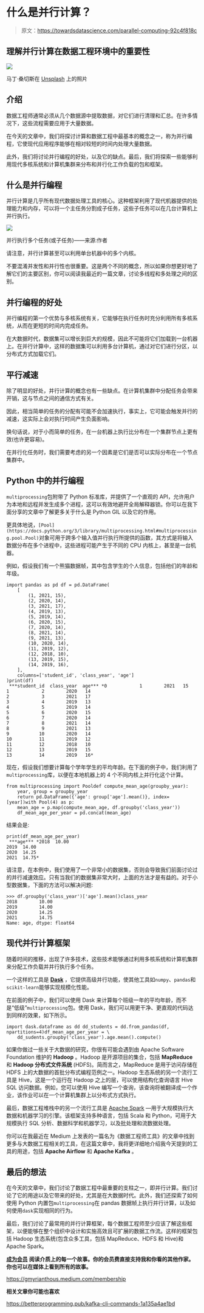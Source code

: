 # 什么是并行计算？

> 原文：<https://towardsdatascience.com/parallel-computing-92c4f818c>

## 理解并行计算在数据工程环境中的重要性

![](img/a508eddba103e0ee9ed4b67327e19653.png)

马丁·桑切斯在 [Unsplash](https://unsplash.com/s/photos/parallel?utm_source=unsplash&utm_medium=referral&utm_content=creditCopyText) 上的照片

## 介绍

数据工程师通常必须从几个数据源中提取数据，对它们进行清理和汇总。在许多情况下，这些流程需要应用于大量数据。

在今天的文章中，我们将探讨计算和数据工程中最基本的概念之一，称为并行编程，它使现代应用程序能够在相对较短的时间内处理大量数据。

此外，我们将讨论并行编程的好处，以及它的缺点。最后，我们将探索一些能够利用现代多核系统和计算机集群来分布和并行化工作负载的包和框架。

## 什么是并行编程

并行计算是几乎所有现代数据处理工具的核心。这种框架利用了现代机器提供的处理能力和内存，可以将一个主任务分割成子任务，这些子任务可以在几台计算机上并行执行。

![](img/0f6b20c4c8709ed255d2cd32932a2264.png)

并行执行多个任务(或子任务)——来源:作者

请注意，并行计算甚至可以利用单台机器中的多个内核。

不要混淆并发性和并行性也很重要。这是两个不同的概念，所以如果你想更好地了解它们的主要区别，你可以阅读我最近的一篇文章，讨论多线程和多处理之间的区别。

</multithreading-multiprocessing-python-180d0975ab29>  

## 并行编程的好处

并行编程的第一个优势与多核系统有关，它能够在执行任务时充分利用所有多核系统，从而在更短的时间内完成任务。

在大数据时代，数据集可以增长到巨大的规模，因此不可能将它们加载到一台机器上。在并行计算中，这样的数据集可以利用多台计算机，通过对它们进行分区，以分布式方式加载它们。

## 平行减速

除了明显的好处，并行计算的概念也有一些缺点。在计算机集群中分配任务会带来开销，这与节点之间的通信方式有关。

因此，相当简单的任务的分配有可能不会加速执行，事实上，它可能会触发并行的减速，这实际上会对执行时间产生负面影响。

换句话说，对于小而简单的任务，在一台机器上执行比分布在一个集群节点上更有效(也许更容易)。

在并行化任务时，我们需要考虑的另一个因素是它们是否可以实际分布在一个节点集群中。

## Python 中的并行编程

`multiprocessing`包附带了 Python 标准库，并提供了一个直观的 API，允许用户为本地和远程并发生成多个进程，这可以有效地避开全局解释器锁。你可以在我下面分享的文章中了解更多关于什么是 Python GIL 以及它的作用。

</python-gil-e63f18a08c65>  

更具体地说，`[Pool](https://docs.python.org/3/library/multiprocessing.html#multiprocessing.pool.Pool)`对象可用于跨多个输入值并行执行所提供的函数，其方式是将输入数据分布在多个进程中，这些进程可能产生于不同的 CPU 内核上，甚至是一台机器。

例如，假设我们有一个熊猫数据帧，其中包含学生的个人信息，包括他们的年龄和年级。

```
import pandas as pd df = pd.DataFrame(
    [
        (1, 2021, 15),
        (2, 2020, 14),
        (3, 2021, 17),
        (4, 2019, 13),
        (5, 2019, 14),
        (6, 2020, 15),
        (7, 2020, 14),
        (8, 2021, 14),
        (9, 2021, 13),
        (10, 2020, 14),
        (11, 2019, 12),
        (12, 2018, 10),
        (13, 2019, 15),
        (14, 2019, 16),
    ],
    columns=['student_id', 'class_year', 'age']
)print(df)
 ***student_id  class_year  age*** *0            1        2021   15
1            2        2020   14
2            3        2021   17
3            4        2019   13
4            5        2019   14
5            6        2020   15
6            7        2020   14
7            8        2021   14
8            9        2021   13
9           10        2020   14
10          11        2019   12
11          12        2018   10
12          13        2019   15
13          14        2019   16*
```

现在，假设我们想要计算每个学年学生的平均年龄。在下面的例子中，我们利用了`multiprocessing`库，以便在本地机器上的 4 个不同内核上并行化这个计算。

```
from multiprocessing import Pooldef compute_mean_age(groupby_year):
    year, group = groupby_year
    return pd.DataFrame({'age': group['age'].mean()}, index=[year])with Pool(4) as p:
    mean_age = p.map(compute_mean_age, df.groupby('class_year'))
    df_mean_age_per_year = pd.concat(mean_age)
```

结果会是:

```
print(df_mean_age_per_year) 
 ***age*** *2018  10.00
2019  14.00
2020  14.25
2021  14.75*
```

请注意，在本例中，我们使用了一个非常小的数据集，否则会导致我们前面讨论过的并行减速效应。只有当我们的数据集非常大时，上面的方法才是有益的。对于小型数据集，下面的方法可以解决问题:

```
>>> df.groupby('class_year')['age'].mean()class_year
2018        10.00
2019        14.00
2020        14.25
2021        14.75
Name: age, dtype: float64
```

## 现代并行计算框架

随着时间的推移，出现了许多技术，这些技术能够通过利用多核系统和计算机集群来分配工作负载并并行执行多个任务。

一个这样的工具是 [**Dask**](https://dask.org/) ，它提供高级并行功能，使其他工具如`numpy`、`pandas`和`scikit-learn`能够实现规模化性能。

在前面的例子中，我们可以使用 Dask 来计算每个班级一年的平均年龄，而不是“低级”`multiprocessing`包。使用 Dask，我们可以用更干净、更直观的代码达到同样的效果，如下所示。

```
import dask.dataframe as dd dd_students = dd.from_pandas(df, npartitions=4)df_mean_age_per_year = \    
    dd_sudents.groupby('class_year').age.mean().compute()
```

如果你做过一些关于大数据的研究，你很有可能会遇到由 Apache Software Foundation 维护的 **Hadoop** 。Hadoop 是开源项目的集合，包括 **MapReduce** 和 **Hadoop 分布式文件系统** (HDFS)。简而言之，MapReduce 是用于访问存储在 HDFS 上的大数据的首批分布式编程范例之一。Hadoop 生态系统的另一个流行工具是 Hive，这是一个运行在 Hadoop 之上的层，可以使用结构化查询语言 Hive SQL 访问数据。例如，您可以使用 Hive 编写一个查询，该查询将被翻译成一个作业，该作业可以在一个计算机集群上以分布式方式执行。

最后，数据工程堆栈中的另一个流行工具是 [Apache Spark](https://spark.apache.org/) —用于大规模执行大数据和机器学习的引擎。该框架支持多种语言，包括 Scala 和 Python，可用于大规模执行 SQL 分析、数据科学和机器学习，以及批处理和流数据处理。

你可以在我最近在 Medium 上发表的一篇名为《数据工程师工具》的文章中找到更多与大数据工程相关的工具，在这篇文章中，我将更详细地介绍我今天提到的工具的用途，包括 **Apache Airflow** 和 **Apache Kafka** 。

</data-engineer-tools-c7e68eed28ad>  

## 最后的想法

在今天的文章中，我们讨论了数据工程中最重要的支柱之一，即并行计算。我们讨论了它的用途以及它带来的好处，尤其是在大数据时代。此外，我们还探索了如何使用 Python 内置包`multiprocessing`在 pandas 数据帧上执行并行计算，以及如何使用`dask`实现相同的行为。

最后，我们讨论了最常用的并行计算框架，每个数据工程师至少应该了解这些框架，以便能够在整个组织中设计和实施高效且可扩展的数据工作流。这样的框架包括 Hadoop 生态系统(包含众多工具，包括 MapReduce、HDFS 和 Hive)和 Apache Spark。

[**成为会员**](https://gmyrianthous.medium.com/membership) **阅读介质上的每一个故事。你的会员费直接支持我和你看的其他作家。你也可以在媒体上看到所有的故事。**

<https://gmyrianthous.medium.com/membership>  

**相关文章你可能也喜欢**

</requirements-vs-setuptools-python-ae3ee66e28af>  </star-schema-924b995a9bdf>  <https://betterprogramming.pub/kafka-cli-commands-1a135a4ae1bd> 